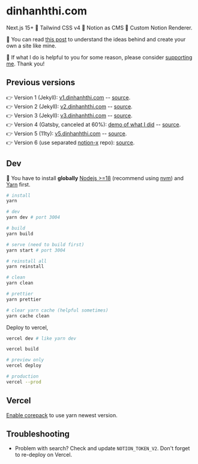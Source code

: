 # dinhanhthi.com

Next.js 15+ 🤝 Tailwind CSS v4 🤝 Notion as CMS 🤝 Custom Notion Renderer.

🎉 You can read [this post](https://dinhanhthi.com/note/how-i-create-this-site/) to understand the ideas behind and create your own a site like mine.

🧡 If what I do is helpful to you for some reason, please consider [supporting me](https://dinhanhthi.com/support-me/). Thank you!

## Previous versions

👉 Version 1 (Jekyll): [v1.dinhanhthi.com](https://v1.dinhanhthi.com) -- [source](https://github.com/dinhanhthi/dinhanhthi.com-v1).<br />
👉 Version 2 (Jekyll): [v2.dinhanhthi.com](https://v2.dinhanhthi.com) -- [source](https://github.com/dinhanhthi/dinhanhthi.com-v2).<br />
👉 Version 3 (Jekyll): [v3.dinhanhthi.com](https://v3.dinhanhthi.com) -- [source](https://github.com/dinhanhthi/dinhanhthi.com-v3).<br />
👉 Version 4 (Gatsby, canceled at 60%): [demo of what I did](https://v4.dinhanhthi.com) -- [source](https://github.com/dinhanhthi/dinhanhthi.com-v4-gatsby).<br />
👉 Version 5 (11ty): [v5.dinhanhthi.com](https://v5.dinhanhthi.com) -- [source](https://github.com/dinhanhthi/dinhanhthi.com-v5).<br />
👉 Version 6 (use separated [notion-x](https://github.com/dinhanhthi/notion-x) repo): [source](https://github.com/dinhanhthi/dinhanhthi.com/tree/v6).

## Dev

🚨 You have to install **globally** [Nodejs >=18](https://nodejs.org/en) (recommend using [nvm](https://github.com/nvm-sh/nvm)) and [Yarn](https://yarnpkg.com/) first.

```bash
# install
yarn

# dev
yarn dev # port 3004

# build
yarn build

# serve (need to build first)
yarn start # port 3004

# reinstall all
yarn reinstall

# clean
yarn clean

# prettier
yarn prettier

# clear yarn cache (helpful sometimes)
yarn cache clean
```

Deploy to vercel,

```bash
vercel dev # like yarn dev

vercel build

# preview only
vercel deploy

# production
vercel --prod
```

## Vercel

[Enable corepack](https://vercel.com/docs/deployments/configure-a-build#corepack) to use yarn newest version.

## Troubleshooting

- Problem with search? Check and update `NOTION_TOKEN_V2`. Don't forget to re-deploy on Vercel.
